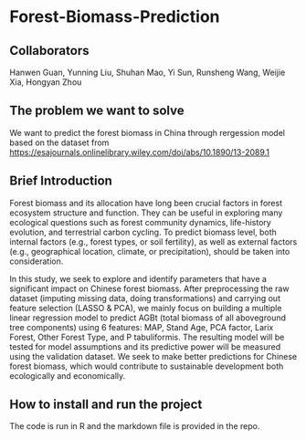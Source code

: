 # Forest-Biomass-Prediction

## Collaborators
Hanwen Guan, Yunning Liu, Shuhan Mao, Yi Sun, Runsheng Wang, Weijie Xia, Hongyan Zhou

## The problem we want to solve
We want to predict the forest biomass in China through rergession model based on the dataset from https://esajournals.onlinelibrary.wiley.com/doi/abs/10.1890/13-2089.1

## Brief Introduction
Forest biomass and its allocation have long been crucial factors in forest ecosystem structure and function. They can be useful in exploring many ecological questions such as forest community dynamics, life-history evolution, and terrestrial carbon cycling. To predict biomass level, both internal factors (e.g., forest types, or soil fertility), as well as external factors (e.g., geographical location, climate, or precipitation), should be taken into consideration.

In this study, we seek to explore and identify parameters that have a significant impact on Chinese forest biomass. After preprocessing the raw dataset (imputing missing data, doing transformations) and carrying out feature selection (LASSO & PCA), we mainly focus on building a multiple linear regression model to predict AGBt (total biomass of all aboveground tree components) using 6 features: MAP, Stand Age, PCA factor, Larix Forest, Other Forest Type, and P tabuliformis. The resulting model will be tested for model assumptions and its predictive power will be measured using the validation dataset. We seek to make better predictions for Chinese forest biomass, which would contribute to sustainable development both ecologically and economically.

## How to install and run the project
The code is run in R and the markdown file is provided in the repo. 

